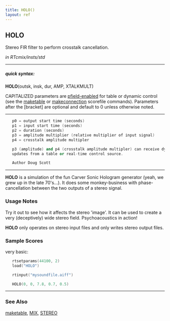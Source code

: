 ```yaml
---
title: HOLO()
layout: ref
---
```


## HOLO

Stereo FIR filter to perform crosstalk cancellation.

*in RTcmix/insts/std*  
  

-----

##### quick syntax:

**HOLO**(outsk, insk, dur, AMP, XTALKMULT)

CAPITALIZED parameters are [pfield-enabled](pfield-enabled.html) for
table or dynamic control (see the
[maketable](../scorefile/maketable.html) or
[makeconnection](../scorefile/makeconnection.html) scorefile
commands). Parameters after the \[bracket\] are optional and default to
0 unless otherwise noted.

-----

  

```cpp
   p0 = output start time (seconds)
   p1 = input start time (seconds)
   p2 = duration (seconds)
   p3 = amplitude multiplier (relative multiplier of input signal)
   p4 = crosstalk amplitude multipler

   p3 (amplitude) and p4 (crosstalk amplitude multipler) can receive dynamic
   updates from a table or real-time control source.

   Author Doug Scott
```

  

-----

  
**HOLO** is a simulation of the fun Carver Sonic Hologram generator
(yeah, we grew up in the late 70's...). It does some monkey-business
with phase-cancellation between the two outputs of a stereo signal.

### Usage Notes

Try it out to see how it affects the stereo 'image'. It can be used to
create a very (deceptively) wide stereo field. Psychoacoustics in
action\!

**HOLO** only operates on stereo input files and only writes stereo
output files.

### Sample Scores

very basic:

```cpp
   rtsetparams(44100, 2)
   load("HOLO")

   rtinput("mysoundfile.aiff")

   HOLO(0, 0, 7.8, 0.7, 0.5)
```

  

-----

### See Also

[maketable](../scorefile/maketable.html), [MIX](MIX.html),
[STEREO](STEREO.html)
